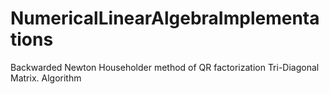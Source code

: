 # NumericalLinearAlgebraImplementations

Backwarded Newton
Householder method of QR factorization
Tri-Diagonal Matrix. Algorithm